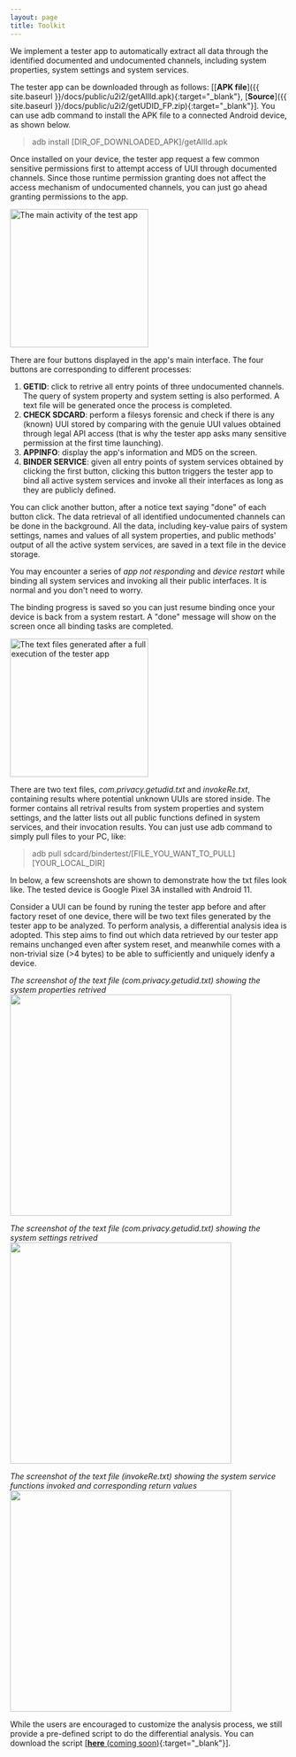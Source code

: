 ```yaml
---
layout: page
title: Toolkit
---
```


We implement a tester app to automatically extract all data through the identified documented and undocumented channels, including system properties, system settings and system services. 

The tester app can be downloaded through as follows: [[**APK file**]({{ site.baseurl }}/docs/public/u2i2/getAllId.apk){:target="_blank"}, [**Source**]({{ site.baseurl }}/docs/public/u2i2/getUDID_FP.zip){:target="_blank"}]. You can use adb command to install the APK file to a connected Android device, as shown below.

> adb install [DIR_OF_DOWNLOADED_APK]/getAllId.apk

Once installed on your device, the tester app request a few common sensitive permissions first to attempt access of UUI through documented channels. Since those runtime permission granting does not affect the access mechanism of undocumented channels, you can just go ahead granting permissions to the app.

<img src="{{ site.baseurl }}/snapshots/testapp/app_main_activity.png" alt="The main activity of the test app" width="250"/>

There are four buttons displayed in the app's main interface.
The four buttons are corresponding to different processes:
<ol>
<li><b>GETID</b>: click to retrive all entry points of three undocumented channels. The query of system property and system setting is also performed. A text file will be generated once the process is completed.</li>
<li><b>CHECK SDCARD</b>: perform a filesys forensic and check if there is any (known) UUI stored by comparing with the genuie UUI values obtained through legal API access (that is why the tester app asks many sensitive permission at the first time launching).</li>
<li><b>APPINFO</b>: display the app's information and MD5 on the screen.</li>
<li><b>BINDER SERVICE</b>: given all entry points of system services obtained by clicking the first button, clicking this button triggers the tester app to bind all active system services and invoke all their interfaces as long as they are publicly defined.</li>
</ol>

You can click another button, after a notice text saying "done" of each button click. 
The data retrieval of all identified undocumented channels can be done in the background.
All the data, including key-value pairs of system settings, names and values of all system properties, and public methods' output of all the active system services, are saved in a text file in the device storage.


<p class="message">
You may encounter a series of <i>app not responding</i> and <i>device restart</i> while binding all system services and invoking all their public interfaces. It is normal and you don't need to worry. 

The binding progress is saved so you can just resume binding once your device is back from a system restart. A "done" message will show on the screen once all binding tasks are completed.
</p>

<img src="{{ site.baseurl }}/snapshots/testapp/files_generated.png" alt="The text files generated after a full execution of the tester app" width="250"/>

There are two text files, *com.privacy.getudid.txt* and *invokeRe.txt*, containing results where potential unknown UUIs are stored inside. The former contains all retrival results from system properties and system settings, and the latter lists out all public functions defined in system services, and their invocation results.
You can just use adb command to simply pull files to your PC, like:

> adb pull sdcard/bindertest/[FILE_YOU_WANT_TO_PULL] [YOUR_LOCAL_DIR]

In below, a few screenshots are shown to demonstrate how the txt files look like. The tested device is Google Pixel 3A installed with Android 11. 

Consider a UUI can be found by runing the tester app before and after factory reset of one device, there will be two text files generated by the tester app to be analyzed. To perform analysis, a differential analysis idea is adopted. This step aims to find out which data retrieved by our tester app remains unchanged even after system reset, and meanwhile comes with a non-trivial size (>4 bytes) to be able to sufficiently and uniquely idenfy a device. 

*The screenshot of the text file (com.privacy.getudid.txt) showing the system properties retrived*
<img src="{{ site.baseurl }}/snapshots/testapp/getprop.jpg" width="400"/>

*The screenshot of the text file (com.privacy.getudid.txt) showing the system settings retrived*
<img src="{{ site.baseurl }}/snapshots/testapp/getsettings.jpg" width="400"/>

*The screenshot of the text file (invokeRe.txt) showing the system service functions invoked and corresponding return values*
<img src="{{ site.baseurl }}/snapshots/testapp/invoke_res.jpg" width="400"/>

While the users are encouraged to customize the analysis process, we still provide a pre-defined script to do the differential analysis. You can download the script [[**here** (coming soon)](){:target="_blank"}].  

